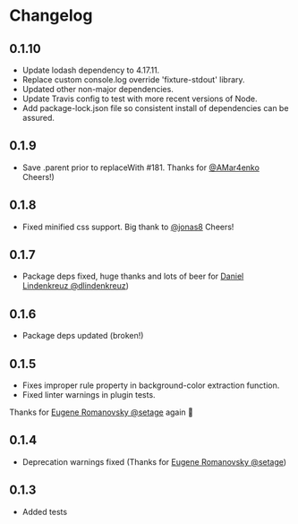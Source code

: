 # Changelog

## 0.1.10

- Update lodash dependency to 4.17.11.
- Replace custom console.log override 'fixture-stdout' library.
- Updated other non-major dependencies.
- Update Travis config to test with more recent versions of Node.
- Add package-lock.json file so consistent install of dependencies can be assured.

## 0.1.9

- Save .parent prior to replaceWith #181. Thanks for [@AMar4enko](https://github.com/AMar4enko) Cheers!)

## 0.1.8

- Fixed minified css support. Big thank to [@jonas8](https://github.com/jonas8) Cheers!

## 0.1.7

- Package deps fixed, huge thanks and lots of beer for [Daniel Lindenkreuz @dlindenkreuz](http://github.com/dlindenkreuz))

## 0.1.6

- Package deps updated (broken!)

## 0.1.5

- Fixes improper rule property in background-color extraction function.
- Fixed linter warnings in plugin tests.

Thanks for [Eugene Romanovsky @setage](http://github.com/setage) again 🍺

## 0.1.4

- Deprecation warnings fixed (Thanks for [Eugene Romanovsky @setage](http://github.com/setage))

## 0.1.3

- Added tests
